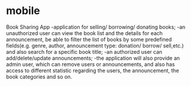 # mobile
Book Sharing App
-application for selling/ borrowing/ donating books;
-an unauthorized user can view the book list and the details for each announcement,
be able to filter the list of books by some predefined fields(e.g. genre, author,
announcement type: donation/ borrow/ sell,etc.) and also search for a specific book title;
-an authorized user can add/delete/update announcements;
-the application will also provide an admin user, which can remove users or announcements, and also
has access to different statistic regarding the users, the announcement, the book categories and so on.